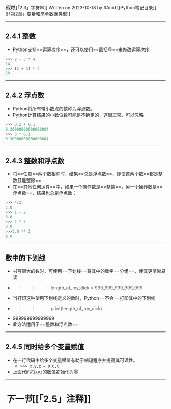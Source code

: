 ***回到***[[「2.3」字符串]]
Written on 2023-10-18 by #Acid 
[[Python笔记目录]][[「第2章」变量和简单数据类型]]
***
## 2.4.1 整数

- Python支持==运算次序==，还可以使用==圆括号==来修改运算次序

```python
>>> 2 + 3 * 4
14
>>> (2 + 3) * 4
20
```

***
## 2.4.2 浮点数

- Python将所有带小数点的数称为浮点数。
- Python计算结果的小数位数可能是不确定的，这很正常，可以忽略

```python
>>> 0.2 + 0.1
0.30000000000000004
>>> 3 * 0.1
0.30000000000000004
```

***
## 2.4.3 整数和浮点数

- 将==任意==两个数相除时，结果==总是浮点数==，即便这两个数==都是整数且能整除==
- 在==其他任何运算==中，如果一个操作数是==整数==，另一个操作数是==浮点数==，结果也总是浮点数：

```python
>>> 4/2
2.0
>>> 1 + 2
3.0
>>> 2 * 3
6.0
>>>3.0 ** 2
9.0
```

***
## 数中的下划线

- 书写很大的数时，可使用==下划线==将其中的数字==分组==，使其更清晰易读
- >>>length_of_my_dick = 999_999_999_999_999
- 当打印这种使用下划线定义的数时，Python==不会==打印其中的下划线
- >>> print(length_of_my_dick)
- 999999999999999
- 此方法适用于==整数和浮点数==

***
## 2.4.5 同时给多个变量赋值

- 在一行代码中给多个变量赋值有助于缩短程序并提高其可读性。
	- `>>> x,y,z = 0,0,0`
- 上面代码将xyz的数值初始化为零

***
# ***下一节***[[「2.5」注释]]
